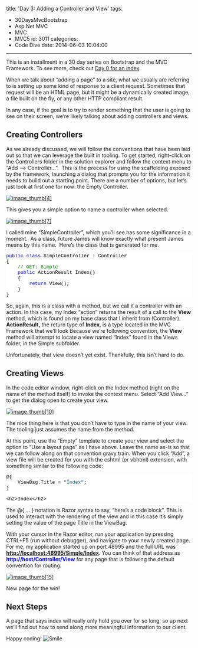 title: 'Day 3: Adding a Controller and View'
tags:
  - 30DaysMvcBootstrap
  - Asp.Net MVC
  - MVC
  - MVC5
id: 3011
categories:
  - Code Dive
date: 2014-06-03 10:04:00
---

This is an installment in a 30 day series on Bootstrap and the MVC Framework. To see more, check out [Day 0 for an index](http://jameschambers.com/2014/06/day-0-boothstrapping-mvc-for-the-next-30-days/).

When we talk about “adding a page” to a site, what we usually are referring to is setting up some kind of response to a client request. Sometimes that request will be an HTML page, but it might be a dynamically created image, a file built on the fly, or any other HTTP compliant result.

In any case, if the goal is to try to render something that the user is going to see on their screen, we’re likely talking about adding controllers and views.

## Creating Controllers

As we already discussed, we will follow the conventions that have been laid out so that we can leverage the built in tooling. To get started, right-click on the Controllers folder in the solution explorer and follow the context menu to “Add –&gt; Controller…”.&nbsp; This is the process for using the scaffolding exposed by the framework, launching a dialog that prompts you for the information it needs to build out a starting point. There are a number of options, but let’s just look at first one for now: the Empty Controller.

[![image_thumb[4]](https://jcblogimages.blob.core.windows.net/img/2014/06/image_thumb4_thumb.png "image_thumb[4]")](https://jcblogimages.blob.core.windows.net/img/2014/06/image_thumb4.png)

This gives you a simple option to name a controller when selected.

[![image_thumb[7]](https://jcblogimages.blob.core.windows.net/img/2014/06/image_thumb7_thumb.png "image_thumb[7]")](https://jcblogimages.blob.core.windows.net/img/2014/06/image_thumb7.png)

I called mine “SimpleController”, which you’ll see has some significance in a moment.&nbsp; As a class, future James will know exactly what present James means by this name.&nbsp; Here’s the class that is generated for me.
<pre class="csharpcode"><span class="kwrd">public</span> <span class="kwrd">class</span> SimpleController : Controller
{
    <span class="rem">// GET: Simple</span>
    <span class="kwrd">public</span> ActionResult Index()
    {
        <span class="kwrd">return</span> View();
    }
}</pre>
<style type="text/css">.csharpcode, .csharpcode pre
{
	font-size: small;
	color: black;
	font-family: consolas, "Courier New", courier, monospace;
	background-color: #ffffff;
	/*white-space: pre;*/
}
.csharpcode pre { margin: 0em; }
.csharpcode .rem { color: #008000; }
.csharpcode .kwrd { color: #0000ff; }
.csharpcode .str { color: #006080; }
.csharpcode .op { color: #0000c0; }
.csharpcode .preproc { color: #cc6633; }
.csharpcode .asp { background-color: #ffff00; }
.csharpcode .html { color: #800000; }
.csharpcode .attr { color: #ff0000; }
.csharpcode .alt 
{
	background-color: #f4f4f4;
	width: 100%;
	margin: 0em;
}
.csharpcode .lnum { color: #606060; }
</style>

So, again, this is a class with a method, but we call it a controller with an action. In this case, my Index “action” returns the result of a call to the **View** method, which is found on my base class that I inherit from (Controller). **ActionResult,** the return type of **Index**, is a type located in the MVC Framework that we’ll look Because we’re following convention, the **View** method will attempt to locate a view named “Index” found in the Views folder, in the Simple subfolder.

Unfortunately, that view doesn’t yet exist. Thankfully, this isn’t hard to do.

## Creating Views

In the code editor window, right-click on the Index method (right on the name of the method itself) to invoke the context menu. Select “Add View…” to get the dialog open to create your view.

[![image_thumb[10]](https://jcblogimages.blob.core.windows.net/img/2014/06/image_thumb10_thumb.png "image_thumb[10]")](https://jcblogimages.blob.core.windows.net/img/2014/06/image_thumb10.png)

The nice thing here is that you don’t have to type in the name of your view. The tooling just assumes the name from the method.

At this point, use the “Empty” template to create your view and select the option to “Use a layout page” as I have above. Leave the name as-is so that we can follow along on that convention gravy train. When you click “Add”, a view file will be created for you with the cshtml (or vbhtml) extension, with something similar to the following code:
<pre class="csharpcode">@{
    ViewBag.Title = <span class="str">"Index"</span>;
}

&lt;h2&gt;Index&lt;/h2&gt;</pre>
<style type="text/css">.csharpcode, .csharpcode pre
{
	font-size: small;
	color: black;
	font-family: consolas, "Courier New", courier, monospace;
	background-color: #ffffff;
	/*white-space: pre;*/
}
.csharpcode pre { margin: 0em; }
.csharpcode .rem { color: #008000; }
.csharpcode .kwrd { color: #0000ff; }
.csharpcode .str { color: #006080; }
.csharpcode .op { color: #0000c0; }
.csharpcode .preproc { color: #cc6633; }
.csharpcode .asp { background-color: #ffff00; }
.csharpcode .html { color: #800000; }
.csharpcode .attr { color: #ff0000; }
.csharpcode .alt 
{
	background-color: #f4f4f4;
	width: 100%;
	margin: 0em;
}
.csharpcode .lnum { color: #606060; }
</style>

The @{ … } notation is Razor syntax to say, “here’s a code block”. This is used to interact with the rendering of the view and in this case it’s simply setting the value of the page Title in the ViewBag. 

With your cursor in the Razor editor, run your application by pressing CTRL+F5 (run without debugger), and navigate to your newly created page. For me, my application started up on port 48995 and the full URL was <font color="#0000ff">**[http://localhost:48995/Simple/Index](http://localhost:48995/Simple/Index)**</font>. You can think of that address as <font color="#0000ff">**http://host/Controller/View**</font> for any page that is following the default convention for routing.

[![image_thumb[15]](https://jcblogimages.blob.core.windows.net/img/2014/06/image_thumb15_thumb.png "image_thumb[15]")](https://jcblogimages.blob.core.windows.net/img/2014/06/image_thumb15.png)

New page for the win!

## Next Steps

A page that says index will really only hold you over for so long, so up next we’ll find out how to send along more meaningful information to our client.

Happy coding! ![Smile](https://jcblogimages.blob.core.windows.net/img/2014/06/wlEmoticon-smile.png)
